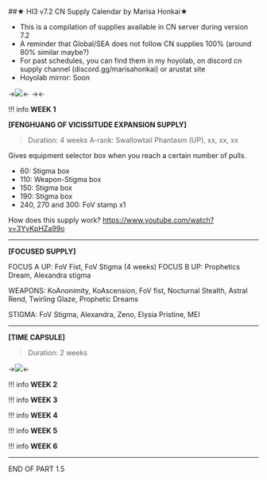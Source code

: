 ##★ HI3 v7.2 CN Supply Calendar by Marisa Honkai★

- This is a compilation of supplies available in CN server during version 7.2
- A reminder that Global/SEA does not follow CN supplies 100% (around 80% similar maybe?)
- For past schedules, you can find them in my hoyolab, on discord cn supply channel (discord.gg/marisahonkai) or arustat site
- Hoyolab mirror: Soon

->![](https://i.imgur.com/VqkJ9EH.png)<-
->![]()<-

!!! info
	**WEEK 1**

**[FENGHUANG OF VICISSITUDE EXPANSION SUPPLY]**
> Duration: 4 weeks
> A-rank: Swallowtail Phantasm (UP), xx, xx, xx

Gives equipment selector box when you reach a certain number of pulls.
- 60: Stigma box
- 110: Weapon-Stigma box
- 150: Stigma box
- 190: Stigma box
- 240, 270 and 300: FoV stamp x1 

How does this supply work?
https://www.youtube.com/watch?v=3YyKpHZa99o

---

**[FOCUSED SUPPLY]**

FOCUS A UP: FoV Fist, FoV Stigma (4 weeks)
FOCUS B UP: Prophetics Dream, Alexandra stigma

WEAPONS: KoAnonimity, KoAscension, FoV fist, Nocturnal Stealth, Astral Rend, Twirling Glaze, Prophetic Dreams

STIGMA: FoV Stigma, Alexandra, Zeno, Elysia Pristine, MEI


---
**[TIME CAPSULE]**
> Duration: 2 weeks

->![](https://i.imgur.com/hW49yNG.jpg)<-


!!! info
	**WEEK 2**

!!! info
	**WEEK 3**

!!! info
	**WEEK 4**

!!! info
	**WEEK 5**

!!! info
	**WEEK 6**

---
END OF PART 1.5
